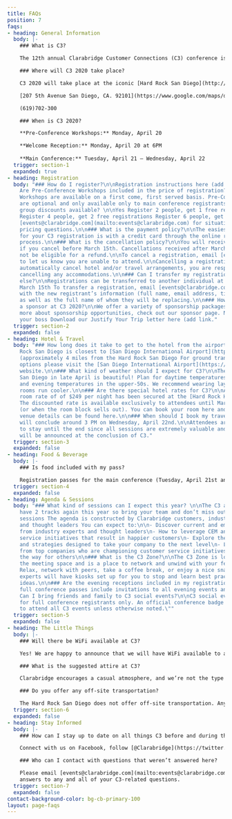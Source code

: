 ```yaml
---
title: FAQs
position: 7
faqs:
- heading: General Information
  body: |-
    ### What is C3?

    The 12th annual Clarabridge Customer Connections (C3) conference is the leading event for customer experience management and social customer service professionals. This 3-day event features a lineup of cutting-edge keynote speakers and more than 30 sessions featuring Clarabridge customers, partners, and analysts. The agenda is made up of 3 tracks, industry-specific sessions, as well as the opportunity for hands-on training with Clarabridge experts during advanced sessions for customers.

    ### Where will C3 2020 take place?

    C3 2020 will take place at the iconic [Hard Rock San Diego](http://www.hardrockhotelsd.com)

    [207 5th Avenue San Diego, CA. 92101](https://www.google.com/maps/dir//207+Fifth+Ave,+San+Diego,+CA+92101/@32.7075649,-117.1620988,17z/data=!4m8!4m7!1m0!1m5!1m1!1s0x80d9535a590ad079:0x536d10a44a3bc561!2m2!1d-117.1599101!2d32.7075604)

    (619)702-300

    ### When is C3 2020?

    **Pre-Conference Workshops:** Monday, April 20

    **Welcome Reception:** Monday, April 20 at 6PM
    
    **Main Conference:** Tuesday, April 21 – Wednesday, April 22
  trigger: section-1
  expanded: true
- heading: Registration
  body: "### How do I register?\n\nRegistration instructions here (add link)\n\n###
    Are Pre-Conference Workshops included in the price of registration?\n\nYes, Pre-Conference
    Workshops are available on a first come, first served basis. Pre-Conference Workshops
    are optional and only available only to main conference registrants.\n\n### Are
    group discounts available? \n\nYes Register 2 people, get 1 free registration
    Register 4 people, get 2 free registrations Register 6 people, get 3 free registrations\n\nContact
    [events@clarabridge.com](mailto:events@clarabridge.com) for situation-specific
    pricing questions.\n\n### What is the payment policy?\n\nThe easiest way to pay
    for your C3 registration is with a credit card through the online registration
    process.\n\n### What is the cancellation policy?\n\nYou will receive a full refund
    if you cancel before March 15th. Cancellations received after March 15th will
    not be eligible for a refund.\n\nTo cancel a registration, email [events@clarabridge.com](mailto:events@clarabridge.com)
    to let us know you are unable to attend.\n\nCancelling a registration does not
    automatically cancel hotel and/or travel arrangements, you are responsible for
    cancelling any accommodations.\n\n### Can I transfer my registration to someone
    else?\n\nRegistrations can be transferred to another individual at no charge until
    March 15th To transfer a registration, email [events@clarabridge.com](mailto:events@clarabridge.com)
    with the new registrant’s information (full name, email address, title, company)
    as well as the full name of whom they will be replacing.\n\n### How can I become
    a sponsor at C3 2020?\n\nWe offer a variety of sponsorship packages. To learn
    more about sponsorship opportunities, check out our sponsor page. Need help convincing
    your boss Download our Justify Your Trip letter here (add link."
  trigger: section-2
  expanded: false
- heading: Hotel & Travel
  body: "### How long does it take to get to the hotel from the airport? \n\nThe Hard
    Rock San Diego is closest to [San Diego International Airport](https://www.san.org)
    (approximately 4 miles from the Hard Rock San Diego For ground transportation
    options please visit the [San Diego International Airport](https://www.san.org)
    website.\n\n### What kind of weather should I expect for C3?\n\nThe weather in
    San Diego in late April is beautiful! Plan for daytime temperatures in the 70s,
    and evening temperatures in the upper-50s. We recommend wearing layers as session
    rooms run cooler.\n\n### Are there special hotel rates for C3?\n\nA discounted
    room rate of of $249 per night has been secured at the [Hard Rock Hotel San Diego](http://www.hardrockhotelsd.com).
    The discounted rate is available exclusively to attendees until March 27, 2020
    (or when the room block sells out). You can book your room here and additional
    venue details can be found here.\n\n### When should I book my travel home? \n\nC3
    will conclude around 3 PM on Wednesday, April 22nd.\n\nAttendees are encouraged
    to stay until the end since all sessions are extremely valuable and the CX Awards
    will be announced at the conclusion of C3."
  trigger: section-3
  expanded: false
- heading: Food & Beverage
  body: |-
    ### Is food included with my pass?

    Registration passes for the main conference (Tuesday, April 21st and Wednesday, April 22nd) include breakfast, snacks during breaks, lunch and dinner. The Hard Rock offers a variety of dining options as well.
  trigger: section-4
  expanded: false
- heading: Agenda & Sessions
  body: "### What kind of sessions can I expect this year? \n\nThe C3 agenda will
    have 2 tracks again this year so bring your team and don’t miss out on these valuable
    sessions The agenda is constructed by Clarabridge customers, industry analysts
    and thought leaders You can expect to:\n\n- Discover current and emerging trends
    from industry experts and thought leaders\n- How to leverage CEM and digital customer
    service initiatives that result in happier customers\n- Explore the latest products
    and strategies designed to take your company to the next level\n- Learn best practices
    from top companies who are championing customer service initiatives and paving
    the way for others\n\n### What is the C3 Zone?\n\nThe C3 Zone is located amongst
    the meeting space and is a place to network and unwind with your fellow attendees.
    Relax, network with peers, take a coffee break, or enjoy a nice snack Clarabridge
    experts will have kiosks set up for you to stop and learn best practices and exchange
    ideas.\n\n### Are the evening receptions included in my registration? \n\nYes,
    full conference passes include invitations to all evening events and receptions.\n\n###
    Can I bring friends and family to C3 social events?\n\nC3 social events are exclusively
    for full conference registrants only. An official conference badge is required
    to attend all C3 events unless otherwise noted.\""
  trigger: section-5
  expanded: false
- heading: The Little Things
  body: |-
    ### Will there be WiFi available at C3?

    Yes! We are happy to announce that we will have WiFi available to all attendees. Login information will be available when you arrive at C3.

    ### What is the suggested attire at C3?

    Clarabridge encourages a casual atmosphere, and we’re not the type to impose a dress code. So wear whatever makes you comfortable, but you can’t go wrong with business casual. You may want to bring an extra layer to cover up, as session rooms can sometimes get a bit chilly.

    ### Do you offer any off-site transportation?

    The Hard Rock San Diego does not offer off-site transportation. Any additional transportation off-site will be at your personal expense and coordination.
  trigger: section-6
  expanded: false
- heading: Stay Informed
  body: |-
    ### How can I stay up to date on all things C3 before and during the event?

    Connect with us on Facebook, follow [@Clarabridge](https://twitter.com/Clarabridge) on Twitter and keep up with all things C3 with hashtag ['#C320'](https://twitter.com/search?q=C320&src=typed_query) on social media.

    ### Who can I contact with questions that weren’t answered here?

    Please email [events@clarabridge.com](mailto:events@clarabridge.com) for
    answers to any and all of your C3-related questions.
  trigger: section-7
  expanded: false
contact-background-color: bg-cb-primary-100
layout: page-faqs
---
```



